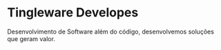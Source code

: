 # Tingleware Developes

Desenvolvimento de Software além do código, desenvolvemos soluções que geram valor.
